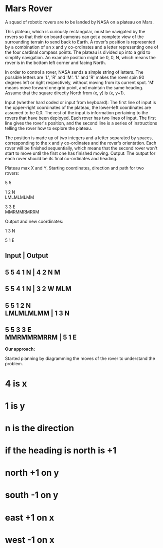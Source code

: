 # Mars Rover

A squad of robotic rovers are to be landed by NASA on a plateau on Mars.

This plateau, which is curiously rectangular, must be navigated by the rovers so that their on board cameras can get a complete view of the surrounding terrain to send back to Earth.
A rover's position is represented by a combination of an x and y co-ordinates and a letter representing one of the four cardinal compass points. The plateau is divided up into a grid to simplify navigation. An example position might be 0, 0, N, which means the rover is in the bottom left corner and facing North.

In order to control a rover, NASA sends a simple string of letters. The possible letters are 'L', 'R' and 'M'. 'L' and 'R' makes the rover spin 90 degrees left or right respectively, without moving from its current spot.
'M' means move forward one grid point, and maintain the same heading.
Assume that the square directly North from (x, y) is (x, y+1).

Input (whether hard coded or input from keyboard):
The first line of input is the upper-right coordinates of the plateau, the lower-left coordinates are assumed to be 0,0.
The rest of the input is information pertaining to the rovers that have been deployed. Each rover has two lines of input. The first line gives the rover's position, and the second line is a series of instructions telling the rover how to explore the plateau.

The position is made up of two integers and a letter separated by spaces, corresponding to the x and y co-ordinates and the rover's orientation.
Each rover will be finished sequentially, which means that the second rover won't start to move until the first one has finished moving.
Output:
The output for each rover should be its final co-ordinates and heading.

Plateau max X and Y, Starting coordinates, direction and path for two rovers:  


5 5  

1 2 N  
LMLMLMLMM  

3 3 E  
MMRMMRMRRM  

Output and new coordinates:

1 3 N

5 1 E




Input      |  Output
----------------------
5 5 
4 1 N      |  4 2 N 
M
----------------------
5 5
4 1 N      | 3 2 W
MLM 
----------------------
5 5 
1 2 N  
LMLMLMLMM  |  1 3 N
----------------------
5 5
3 3 E  
MMRMMRMRRM |  5 1 E
----------------------

**Our approach:**

Started planning by diagramming the moves of the rover to understand the problem. 

#  4 is x 
#  1 is y 
#  n is the direction 

# if the heading is north is +1 
# north +1 on y 
# south -1 on y 
# east +1 on x
# west -1 on x







